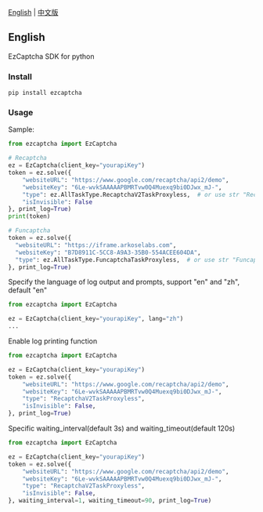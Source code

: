 [English](README_en.md) | [中文版](README_zh.md)
## English
EzCaptcha SDK for python
### Install
```
pip install ezcaptcha
```
### Usage
Sample: 
```python
from ezcaptcha import EzCaptcha

# Recaptcha
ez = EzCaptcha(client_key="yourapiKey")
token = ez.solve({
    "websiteURL": "https://www.google.com/recaptcha/api2/demo",
    "websiteKey": "6Le-wvkSAAAAAPBMRTvw0Q4Muexq9bi0DJwx_mJ-",
    "type": ez.AllTaskType.RecaptchaV2TaskProxyless,  # or use str "RecaptchaV2TaskProxyless"
    "isInvisible": False
}, print_log=True)
print(token)

# Funcaptcha
token = ez.solve({
  "websiteURL": "https://iframe.arkoselabs.com",
  "websiteKey": "B7D8911C-5CC8-A9A3-35B0-554ACEE604DA",
  "type": ez.AllTaskType.FuncaptchaTaskProxyless,  # or use str "FuncaptchaTaskProxyless"
}, print_log=True)
```

Specify the language of log output and prompts, support "en" and "zh", default "en"
```python
from ezcaptcha import EzCaptcha

ez = EzCaptcha(client_key="yourapiKey", lang="zh")
...
```
Enable log printing function
```python
from ezcaptcha import EzCaptcha

ez = EzCaptcha(client_key="yourapiKey")
token = ez.solve({
    "websiteURL": "https://www.google.com/recaptcha/api2/demo",
    "websiteKey": "6Le-wvkSAAAAAPBMRTvw0Q4Muexq9bi0DJwx_mJ-",
    "type": "RecaptchaV2TaskProxyless",
    "isInvisible": False,
}, print_log=True)
```

Specific waiting_interval(default 3s) and waiting_timeout(default 120s)
```python
from ezcaptcha import EzCaptcha

ez = EzCaptcha(client_key="yourapiKey")
token = ez.solve({
    "websiteURL": "https://www.google.com/recaptcha/api2/demo",
    "websiteKey": "6Le-wvkSAAAAAPBMRTvw0Q4Muexq9bi0DJwx_mJ-",
    "type": "RecaptchaV2TaskProxyless",
    "isInvisible": False,
}, waiting_interval=1, waiting_timeout=90, print_log=True)
```
